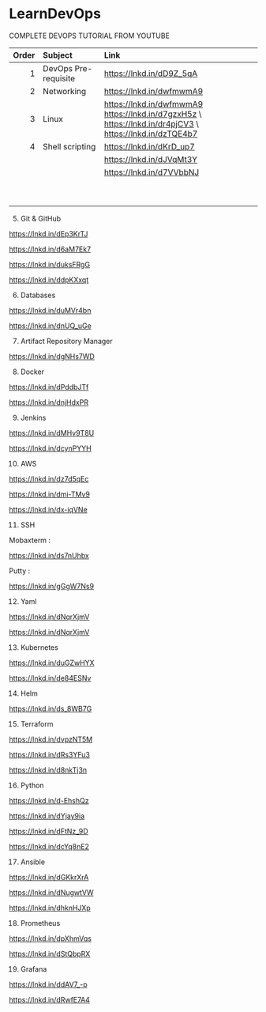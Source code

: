 # LearnDevOps

COMPLETE DEVOPS TUTORIAL FROM YOUTUBE

| Order | Subject              | Link                     |
| ----: | :------------------- |:------------------------ |
| 1     | DevOps Pre-requisite | https://lnkd.in/dD9Z_5qA |
| 2     | Networking           | https://lnkd.in/dwfmwmA9 |
| 3     | Linux                | https://lnkd.in/dwfmwmA9 <br/> https://lnkd.in/d7gzxH5z \\ https://lnkd.in/dr4pjCV3 \\ https://lnkd.in/dzTQE4b7 |
| 4     | Shell scripting      | https://lnkd.in/dKrD_up7 |
|       |                      | https://lnkd.in/dJVqMt3Y |
|       |                      | https://lnkd.in/d7VVbbNJ |
|       |                      |  |
|       |                      |  |
|       |                      |  |
|       |                      |  |
|       |                      |  |
|       |                      |  |
|       |                      |  |
|       |                      |  |
|       |                      |  |

5. Git & GitHub

https://lnkd.in/dEp3KrTJ

https://lnkd.in/d6aM7Ek7

https://lnkd.in/duksFRgG

https://lnkd.in/ddpKXxqt

6. Databases

https://lnkd.in/duMVr4bn

https://lnkd.in/dnUQ_uGe

7. Artifact Repository Manager

https://lnkd.in/dgNHs7WD

8. Docker

https://lnkd.in/dPddbJTf

https://lnkd.in/dnjHdxPR

9. Jenkins

https://lnkd.in/dMHv9T8U

https://lnkd.in/dcynPYYH

10. AWS

https://lnkd.in/dz7d5qEc

https://lnkd.in/dmi-TMv9

https://lnkd.in/dx-iqVNe

11. SSH

Mobaxterm :

https://lnkd.in/ds7nUhbx


Putty :

https://lnkd.in/gGgW7Ns9


12. Yaml

https://lnkd.in/dNqrXjmV

https://lnkd.in/dNqrXjmV

13. Kubernetes

https://lnkd.in/duGZwHYX

https://lnkd.in/de84ESNv

14. Helm

https://lnkd.in/ds_8WB7G

15. Terraform

https://lnkd.in/dvpzNT5M

https://lnkd.in/dRs3YFu3

https://lnkd.in/d8nkTj3n

16. Python

https://lnkd.in/d-EhshQz

https://lnkd.in/dYjay9ia

https://lnkd.in/dFtNz_9D

https://lnkd.in/dcYq8nE2

17. Ansible

https://lnkd.in/dGKkrXrA

https://lnkd.in/dNugwtVW

https://lnkd.in/dhknHJXp

18. Prometheus

https://lnkd.in/dpXhmVqs

https://lnkd.in/dStQbpRX

19. Grafana

https://lnkd.in/ddAV7_-p

https://lnkd.in/dRwfE7A4
